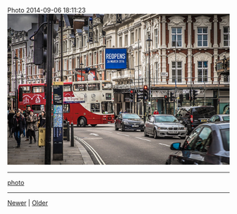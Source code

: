 <!--
title: Photo 2014-09-06 18
date: 2020-06-28T14:43:49.754Z
tags: photo
-->


Photo 2014-09-06 18:11:23
![](96803638862-0.jpg)

<!--BOTTOM-POST-NAVIGATION-->
---

[photo](tag-photo.md)

---

[Newer](96803637712.md) | [Older](96882209022.md)